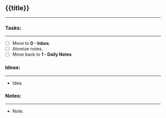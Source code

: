 ## {{title}}
---
### Tasks:
---
- [ ] Move to **0 - Inbox**.
- [ ] Atomize notes.
- [ ] Move back to **1 - Daily Notes**.
### Ideas:
---
- Idea.
### Notes:
---
- Note.
